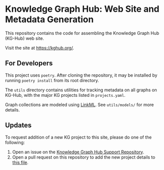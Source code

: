 # Knowledge Graph Hub: Web Site and Metadata Generation

This repository contains the code for assembling the Knowledge Graph Hub (KG-Hub) web site.

Visit the site at <https://kghub.org/>.

## For Developers

This project uses `poetry`. After cloning the repository, it may be installed by running `poetry install` from its root directory.

The `utils` directory contains utilities for tracking metadata on all graphs on KG-Hub, with the major KG projects listed in `projects.yaml`.

Graph collections are modeled using [LinkML](https://github.com/linkml/linkml). See `utils/models/` for more details.

## Updates

To request addition of a new KG project to this site, please do one of the following:

1. Open an issue on the [Knowledge Graph Hub Support Repository](https://github.com/Knowledge-Graph-Hub/knowledge-graph-hub-support).
2. Open a pull request on this repository to add the new project details to [this file](https://github.com/Knowledge-Graph-Hub/knowledge-graph-hub.github.io/blob/master/utils/projects.yaml).
